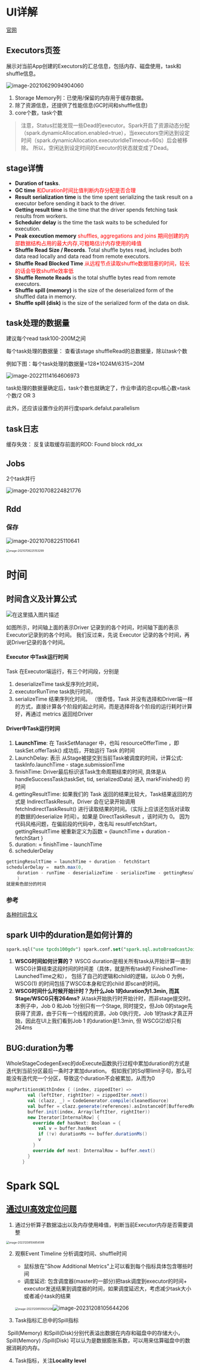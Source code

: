 # UI详解

[官网](https://spark.apache.org/docs/3.0.0-preview/web-ui.html#stage-detail)

## Executors页签

展示对当前App创建的Executors的汇总信息，包括内存、磁盘使用，task和shuffle信息。

![image-20210629094904060](https://piggo-picture.oss-cn-hangzhou.aliyuncs.com/image/image-20210629094904060.png)

1. Storage Memory列：已使用/保留的内存用于缓存数据。
2. 除了资源信息，还提供了性能信息(GC时间和shuffle信息)
3. core个数，task个数

> 注意，Status拦能发现一些Dead的executor。Spark开启了资源动态分配（spark.dynamicAllocation.enabled=true），当executors空闲达到设定时间（spark.dynamicAllocation.executorIdleTimeout=60s）后会被移除。
> 所以，空闲达到设定时间的Executor的状态就变成了Dead。



## stage详情

- **Duration of tasks**.
- **GC time**  <font color=red> 和Duration时间比值判断内存分配是否合理</font>
- **Result serialization time** is the time spent serializing the task result on a executor before sending it back to the driver.
- **Getting result time** is the time that the driver spends fetching task results from workers.
- **Scheduler delay** is the time the task waits to be scheduled for execution.
- **Peak execution memory** <font color=red>shuffles, aggregations and joins 期间创建的内部数据结构占用的最大内存,可粗略估计内存使用的峰值</font>
- **Shuffle Read Size / Records**. Total shuffle bytes read, includes both data read locally and data read from remote executors.
- **Shuffle Read Blocked Time** <font color=red>从远程节点读取shuffle数据阻塞的时间，较长的话会导致shuffle效率低</font>
- **Shuffle Remote Reads** is the total shuffle bytes read from remote executors.
- **Shuffle spill (memory)** is the size of the deserialized form of the shuffled data in memory.
- **Shuffle spill (disk)** is the size of the serialized form of the data on disk.

## task处理的数据量

建议每个read task100-200M之间

每个task处理的数据量： 查看该stage shuffleRead的总数据量，除以task个数

例如下图：每个task处理的数据量=128*1024M/6315=20M

![image-20221114164606973](https://piggo-picture.oss-cn-hangzhou.aliyuncs.com/image-20221114164606973.png)

task处理的数据量确定后，task个数也就确定了，作业申请的总cpu核心数=task个数/2 OR 3

此外，还应该设置作业的并行度spark.defalut.parallelism

## task日志

缓存失效： 反复读取缓存前面的RDD:  Found block rdd_xx



## Jobs

2个task并行

![image-20210708224821776](https://piggo-picture.oss-cn-hangzhou.aliyuncs.com/image/image-20210708224821776.png)

## Rdd

### 保存

![image-20210708225110641](https://piggo-picture.oss-cn-hangzhou.aliyuncs.com/image/image-20210708225110641.png)

<img src="https://piggo-picture.oss-cn-hangzhou.aliyuncs.com/image/image-20210708225153299.png" alt="image-20210708225153299" style="zoom:50%;" />

# 时间

## 时间含义及计算公式

![在这里插入图片描述](https://piggo-picture.oss-cn-hangzhou.aliyuncs.com/image4ba2b111182042988f8a60218afa0cda.jpg)

如图所示，时间轴上面的表示Driver 记录到的各个时间，时间轴下面的表示Executor记录到的各个时间。
我们反过来，先说 Executor 记录的各个时间，再说Driver记录的各个时间。

#### Executor 中Task运行时间
Task 在Executor端运行，有三个时间段，分别是 

1. deserializeTime  task反序列化时间，
2.  executorRunTime task执行时间，
3.  serializeTime  结果序列化时间。
   （很奇怪，Task 并没有选择和Driver端一样的方式，直接计算各个阶段的起止时间，而是选择将各个阶段的运行耗时计算好，再通过 metrics 返回给Driver



#### Driver中Task运行时间

1. **LaunchTime**: 在 TaskSetManager 中，也叫 resourceOfferTime ，即 taskSet.offerTask() 成功后，开始运行 Task 的时间
2. LaunchDelay: 表示 从Stage被提交到当前Task被调度的时间，计算公式: taskInfo.launchTime - stage.submissionTime
3. finishTime: Driver最后标识该Task生命周期结束的时间, 具体是从 handleSuccessTask(taskSet, tid, serializedData) 进入 markFinished() 的时间
4. gettingResultTime: 如果我们的 Task 返回的结果比较大，Task结果返回的方式是 IndirectTaskResult，Driver 会在记录开始调用 fetchIndirectTaskResult() 进行读取结果的时间。（实际上应该还包括对读取的数据的deserialize 时间）。如果是 DirectTaskResult ，该时间为 0。 因为代码风格问题，在偏前段的代码中，改名叫 resultFetchStart， gettingResultTime 被重新定义为函数 = {launchTime + duration - fetchStart }
5. duration: = finishTime - launchTime
6. schedulerDelay

```scala
gettingResultTime = launchTime + duration - fetchStart
schedulerDelay =  math.max(0, 
	duration - runTime - deserializeTime - serializeTime - gettingResultTime
	)
就是紫色部分的时间
```

### 参考

[各种时间含义](https://blog.csdn.net/wankunde/article/details/121403842)



## spark UI中的duration是如何计算的

```sql
spark.sql("use tpcds100gdv") spark.conf.set("spark.sql.autoBroadcastJoinThreshold", 2) spark.sql(""" select i_item_sk, sum(ss_coupon_amt) amt   from store_sales a  join item b on a.ss_item_sk =b.i_item_sk where i_category in ('Sports', 'Books', 'Home') group by  i_item_sk – i_item_sk limit 100   """).collect       spark.sql("use tpcds100gdv") spark.conf.set("spark.sql.autoBroadcastJoinThreshold", 2) spark.sql(""" select ss_store_sk, sum(ss_coupon_amt) amt   from store_sales a  join item b on a.ss_item_sk =b.i_item_sk where i_category in ('Sports', 'Books', 'Home') group by  ss_store_sk – i_item_sk limit 100   """).collect
```

1. **WSCG时间如何计算的？** WSCG duration是相关所有task从开始计算一直到WSCG计算结束这段时间的时间差（具体，就是所有task的 FinishedTime-LaunchedTime之和）， 包括了自己的逻辑和child的逻辑，以Job 0 为例， WSCG(1) 的时间包括了WSCG本身和它的child 即scan的时间。
2. **WSCG时间什么时候开始计时？为什么Job 1的duration为1.3min, 而其Stage/WSCG只有264ms?** 从task开始执行时开始计时，而非stage提交时。 本例子中，Job 0 和Job 1分别只有一个Stage, 同时提交，但Job 0的stage先获得了资源，由于只有一个线程的资源，Job 0执行完，Job 1的task才真正开始，因此在UI上我们看到Job 1 的duration是1.3min, 但 WSCG(2)却只有264ms 

## BUG:duration为零 

WholeStageCodegenExec的doExecute函数执行过程中累加duration的方式是迭代到当前分区最后一条时才累加duration。 假如我们的Sql带limit子句，那么可能没有迭代完一个分区，导致这个duration不会被累加，从而为0

```scala
mapPartitionsWithIndex { (index, zippedIter) =>
        val (leftIter, rightIter) = zippedIter.next()
        val (clazz, _) = CodeGenerator.compile(cleanedSource)
        val buffer = clazz.generate(references).asInstanceOf[BufferedRowIterator]
        buffer.init(index, Array(leftIter, rightIter))
        new Iterator[InternalRow] {
          override def hasNext: Boolean = {
            val v = buffer.hasNext
            if (!v) durationMs += buffer.durationMs()
            v
          }
          override def next: InternalRow = buffer.next()
        }
      }
```








# Spark SQL

## [通过UI高效定位问题](https://learn.lianglianglee.com/%E4%B8%93%E6%A0%8F/%E9%9B%B6%E5%9F%BA%E7%A1%80%E5%85%A5%E9%97%A8Spark/22%20Spark%20UI%EF%BC%88%E4%B8%8B%EF%BC%89%EF%BC%9A%E5%A6%82%E4%BD%95%E9%AB%98%E6%95%88%E5%9C%B0%E5%AE%9A%E4%BD%8D%E6%80%A7%E8%83%BD%E9%97%AE%E9%A2%98%EF%BC%9F.md)

1. 通过分析算子数据溢出以及内存使用峰值，判断当前Executor内存是否需要调整

<img src="https://piggo-picture.oss-cn-hangzhou.aliyuncs.com/image-20231208104854599.png" alt="image-20231208104854599" style="zoom:50%;" />



2. 观察Event Timeline 分析调度时间、shuffle时间

   - 鼠标放在"Show Additional Metrics"上可以看到每个指标具体包含哪些时间
   - 调度延迟:  包含调度器(master的一部分)把task调度到executor的时间+ executor发送结果到调度器的时间，如果调度延迟大，考虑减少task大小或者减小task的结果

   <img src="https://piggo-picture.oss-cn-hangzhou.aliyuncs.com/image-20231208105625206.png" alt="image-20231208105625206" style="zoom:50%;" />![image-20231208105644206](https://piggo-picture.oss-cn-hangzhou.aliyuncs.com/image-20231208105644206.png)

3. Task指标汇总中的Spill指标

​     Spill(Memory) 和Spill(Disk)分别代表溢出数据在内存和磁盘中的存储大小，Spill(Memory) /Spill(Disk) 可以认为是数据膨胀系数，可以用来估算磁盘中的数据消耗的内存。

4. Task指标，关注**Locality level**















